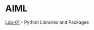 # AIML

[Lab-01](https://github.com/mahankalisreeraj/AIML/blob/main/Lab_01_AIML.ipynb) - Python Libraries and Packages
